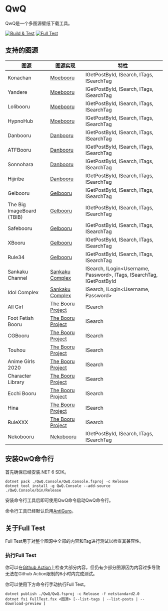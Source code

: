 # QwQ

QwQ是一个多图源壁纸下载工具。

[![Build & Test](https://github.com/Seng-Jik/QwQ/actions/workflows/build.yml/badge.svg?branch=main)](https://github.com/Seng-Jik/QwQ/actions/workflows/build.yml)
[![Full Test](https://github.com/Seng-Jik/QwQ/actions/workflows/full-test.yml/badge.svg)](https://github.com/Seng-Jik/QwQ/actions/workflows/full-test.yml)

## 支持的图源

图源      | 图源实现 | 特性
--------- | -------- | ---
Konachan  | [Moebooru](https://github.com/Seng-Jik/QwQ/blob/main/QwQ/Sources/Moebooru.fs) | IGetPostById, ISearch, ITags, ISearchTag
Yandere   | [Moebooru](https://github.com/Seng-Jik/QwQ/blob/main/QwQ/Sources/Moebooru.fs) | IGetPostById, ISearch, ITags, ISearchTag
Lolibooru | [Moebooru](https://github.com/Seng-Jik/QwQ/blob/main/QwQ/Sources/Moebooru.fs) | IGetPostById, ISearch, ITags, ISearchTag
HypnoHub  | [Moebooru](https://github.com/Seng-Jik/QwQ/blob/main/QwQ/Sources/Moebooru.fs) | IGetPostById, ISearch, ITags, ISearchTag
Danbooru  | [Danbooru](https://github.com/Seng-Jik/QwQ/blob/main/QwQ/Sources/Danbooru.fs) | IGetPostById, ISearch, ITags, ISearchTag
ATFBooru  | [Danbooru](https://github.com/Seng-Jik/QwQ/blob/main/QwQ/Sources/Danbooru.fs) | IGetPostById, ISearch, ITags, ISearchTag
Sonnohara | [Danbooru](https://github.com/Seng-Jik/QwQ/blob/main/QwQ/Sources/Danbooru.fs) | IGetPostById, ISearch, ITags, ISearchTag
Hijiribe  | [Danbooru](https://github.com/Seng-Jik/QwQ/blob/main/QwQ/Sources/Danbooru.fs) | IGetPostById, ISearch, ITags, ISearchTag
Gelbooru  | [Gelbooru](https://github.com/Seng-Jik/QwQ/blob/main/QwQ/Sources/Gelbooru.fs) | IGetPostById, ISearch, ITags, ISearchTag
The Big ImageBoard (TBIB)  | [Gelbooru](https://github.com/Seng-Jik/QwQ/blob/main/QwQ/Sources/Gelbooru.fs) | IGetPostById, ISearch, ITags, ISearchTag
Safebooru | [Gelbooru](https://github.com/Seng-Jik/QwQ/blob/main/QwQ/Sources/Gelbooru.fs) | IGetPostById, ISearch, ITags, ISearchTag
XBooru    | [Gelbooru](https://github.com/Seng-Jik/QwQ/blob/main/QwQ/Sources/Gelbooru.fs) | IGetPostById, ISearch, ITags, ISearchTag
Rule34    | [Gelbooru](https://github.com/Seng-Jik/QwQ/blob/main/QwQ/Sources/Gelbooru.fs) | IGetPostById, ISearch, ITags, ISearchTag
Sankaku Channel   | [Sankaku Complex](https://github.com/Seng-Jik/QwQ/blob/main/QwQ/Sources/SankakuComplex.fs) | ISearch, ILogin<Username, Password>, ITags, ISearchTag, IGetPostById
Idol Complex      | [Sankaku Complex](https://github.com/Seng-Jik/QwQ/blob/main/QwQ/Sources/SankakuComplex.fs) | ISearch, ILogin<Username, Password>
All Girl          | [The Booru Project](https://github.com/Seng-Jik/QwQ/blob/main/QwQ/Sources/TheBooruProject.fs) | ISearch
Foot Fetish Booru | [The Booru Project](https://github.com/Seng-Jik/QwQ/blob/main/QwQ/Sources/TheBooruProject.fs) | ISearch
CGBooru           | [The Booru Project](https://github.com/Seng-Jik/QwQ/blob/main/QwQ/Sources/TheBooruProject.fs) | ISearch
Touhou            | [The Booru Project](https://github.com/Seng-Jik/QwQ/blob/main/QwQ/Sources/TheBooruProject.fs) | ISearch
Anime Girls 2020  | [The Booru Project](https://github.com/Seng-Jik/QwQ/blob/main/QwQ/Sources/TheBooruProject.fs) | ISearch
Character Library | [The Booru Project](https://github.com/Seng-Jik/QwQ/blob/main/QwQ/Sources/TheBooruProject.fs) | ISearch
Ecchi Booru       | [The Booru Project](https://github.com/Seng-Jik/QwQ/blob/main/QwQ/Sources/TheBooruProject.fs) | ISearch
Hina              | [The Booru Project](https://github.com/Seng-Jik/QwQ/blob/main/QwQ/Sources/TheBooruProject.fs) | ISearch
RuleXXX           | [The Booru Project](https://github.com/Seng-Jik/QwQ/blob/main/QwQ/Sources/TheBooruProject.fs) | ISearch
Nekobooru         | [Nekobooru](https://github.com/Seng-Jik/QwQ/blob/main/QwQ/Sources/Nekobooru.fs) | IGetPostById, ISearch, ITags, ISearchTag

## 安装QwQ命令行

首先确保已经安装.NET 6 SDK。

```shell
dotnet pack ./QwQ.Console/QwQ.Console.fsproj -c Release
dotnet tool install -g QwQ.Console --add-source ./QwQ.Console/bin/Release
```

安装命令行工具后即可使用QwQ命令启动QwQ命令行。

命令行工具已经默认启用[AntiGuro](https://github.com/Seng-Jik/QwQ/blob/main/QwQ/AniGuro.fs)。

## 关于Full Test

Full Test用于对整个图源中全部的内容和Tag进行测试以检查其兼容性。

### 执行Full Test

你可以在[Github Action](https://github.com/Seng-Jik/QwQ/actions/workflows/full-test.yml)上检查大部分内容，但仍有少部分图源因为内容过多导致无法在Github Action限制的6小时内完成测试。

你可以使用下方命令行手动执行Full Test。

```shell
dotnet publish ./QwQ/QwQ.fsproj -c Release -f netstandard2.0
dotnet fsi FullTest.fsx <图源> [--list-tags | --list-posts | --download-preview ]
```

